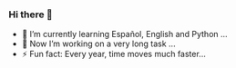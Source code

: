 ### Hi there 👋

- 🌱 I’m currently learning Español, English and Python ...
- 🔭 Now I’m working on a very long task ...
- ⚡ Fun fact: Every year, time moves much faster...
<!--
**BlackChaose/BlackChaose** is a ✨ _special_ ✨ repository because its `README.md` (this file) appears on your GitHub profile.

Here are some ideas to get you started:

- 🔭 I’m currently working on ...
- 🌱 I’m currently learning ...
- 👯 I’m looking to collaborate on ...
- 🤔 I’m looking for help with ...
- 💬 Ask me about ...
- 📫 How to reach me: ...
- 😄 Pronouns: ...
- ⚡ Fun fact: ...
-->
